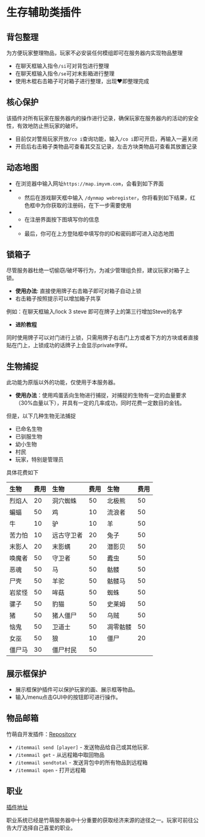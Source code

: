 # 生存辅助类插件

## 背包整理

为方便玩家整理物品，玩家不必安装任何模组即可在服务器内实现物品整理

* 在聊天框输入指令`/si`可对背包进行整理
* 在聊天框输入指令`/se`可对末影箱进行整理
* 使用木棍右击箱子可对箱子进行整理，出现♥即整理完成

## 核心保护

该插件对所有玩家在服务器内的操作进行记录，确保玩家在服务器内的活动的安全性，有效地防止熊玩家的破坏。

* 目前仅对警局玩家开放`/co i`查询功能，输入`/co i`即可开启，再输入一遍关闭
* 开启后右击箱子类物品可查看其交互记录，左击方块类物品可查看其放置记录

## 动态地图

* 在浏览器中输入网址`https://map.imyvm.com`，会看到如下界面
* * 然后在游戏聊天框中输入 `/dynmap webregister`，你将看到如下结果，红色框中为你获取的注册码，在下一步需要使用
* * 在注册界面按下图填写你的信息
* * 最后，你可在上方登陆框中填写你的ID和密码即可进入动态地图

## 锁箱子

尽管服务器杜绝一切偷窃/破坏等行为，为减少管理组负担，建议玩家对箱子上锁。

* **使用办法**: 直接使用牌子右击箱子即可对箱子自动上锁
* 右击箱子按照提示可以增加箱子共享

例如：在聊天框输入/lock 3 steve 即可在牌子上的第三行增加Steve的名字

* **进阶教程**

同时使用牌子可以对门进行上锁，只需用牌子右击门上方或者下方的方块或者直接贴在门上，上锁成功的话牌子上会显示private字样。

## 生物捕捉

此功能为原版以外的功能，仅使用于本服务器。

* **使用办法**：使用鸡蛋丢向生物进行捕捉，对捕捉的生物有一定的血量要求（30%血量以下），并具有一定的几率成功，同时花费一定数目的金钱。

但是，以下几种生物无法捕捉

* 已命名生物
* 已驯服生物
* 幼小生物
* 村民
* 玩家，特别是管理员

具体花费如下

| 生物  | 费用  | 生物  | 费用  | 生物  | 费用  |
| :--- | :--- | :--- | :--- | :--- | :--- |
| 烈焰人 | 20 | 洞穴蜘蛛 | 50 | 北极熊 | 50  |
| 蝙蝠 | 50 | 鸡 | 10 | 流浪者 | 50  |
| 牛 | 10 | 驴 | 10 | 羊  | 50  |
| 苦力怕 | 10 | 远古守卫者 | 20 | 兔子  | 50  |
| 末影人 | 20 | 末影螨 | 20 | 潜影贝 | 50  |
| 唤魔者 | 50 | 守卫者 | 50 |  蠹虫 | 50  |
| 恶魂 | 50 | 马 | 50 | 骷髅 | 50  |
| 尸壳 | 50  | 羊驼 | 50  | 骷髅马 | 50  |
| 岩浆怪 | 50  | 哞菇 | 50  | 蜘蛛 | 50  |
| 骡子 | 50  | 豹猫 | 50  | 史莱姆  | 50  |
| 猪 | 50  | 猪人僵尸 | 50  |  乌贼 | 50  |
| 恼鬼 | 50  | 卫道士 | 50  | 凋零骷髅 | 50  |
| 女巫 | 50  | 狼  | 10 | 僵尸  | 20  |
| 僵尸马 | 30 | 僵尸村民 | 50 |  |  |

## 展示框保护

* 展示框保护插件可以保护玩家的画、展示框等物品。
* 输入/menu点击GUI中的按钮即可进行操作。

## 物品邮箱

竹萌自开发插件：[Repository](https://github.com/ImyvmCircle/ItemMail|)

* `/itemmail send [player]` - 发送物品给自己或其他玩家.
* `/itemmail get` - 从远程箱中取回物品
* `/itemmail sendtotal` - 发送背包中的所有物品到远程箱
* `/itemmail open` - 打开远程箱

## 职业

[插件地址](https://www.spigotmc.org/resources/jobs-reborn.4216/)

职业系统已经是竹萌服务器中十分重要的获取经济来源的途径之一。玩家可前往公告大厅选择自己喜爱的职业。

